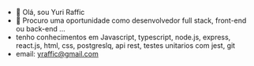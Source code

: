 - 👋 Olá, sou Yuri Raffic
- 👀 Procuro uma oportunidade como desenvolvedor full stack, front-end ou back-end ...
-  tenho conhecimentos em Javascript, typescript, node.js, express, react.js,  html, css, postgreslq, api rest, testes unitarios com jest, git
- email: yraffic@gmail.com

<!---
Yraffic/Yraffic is a ✨ special ✨ repository because its `README.md` (this file) appears on your GitHub profile.
You can click the Preview link to take a look at your changes.
--->
